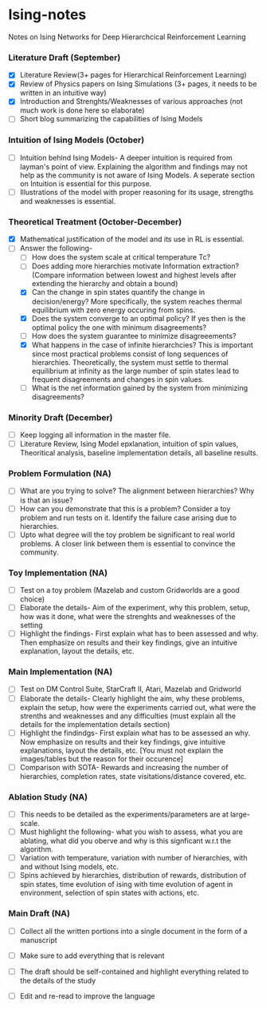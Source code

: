 # Ising-notes
Notes on Ising Networks for Deep Hierarchcical Reinforcement Learning

### Literature Draft (September)  
- [x] Literature Review(3+ pages for Hierarchical Reinforcement Learning)  
- [x] Review of Physics papers on Ising Simulations (3+ pages, it needs to be written in an intuitive way)  
- [x] Introduction and Strenghts/Weaknesses of various approaches (not much work is done here so elaborate)  
- [ ] Short blog summarizing the capabilities of Ising Models  

### Intuition of Ising Models (October)  
- [ ] Intuition behind Ising Models- A deeper intuition is required from layman's point of view. Explaining the algorithm and findings may not help as the community is not aware of Ising Models. A seperate section on Intuition is essential for this purpose.  
- [ ] Illustrations of the model with proper reasoning for its usage, strengths and weaknesses is essential.  

### Theoretical Treatment (October-December)  
- [x] Mathematical justification of the model and its use in RL is essential.  
- [ ] Answer the following-  
  - [ ] How does the system scale at critical temperature Tc?
  - [ ] Does adding more hierarchies motivate Information extraction? (Compare information between lowest and highest levels after extending the hierarchy and obtain a bound)  
  - [x] Can the change in spin states quantify the change in decision/energy? More specifically, the system reaches thermal equilibrium with zero energy occuring from spins.  
  - [x] Does the system converge to an optimal policy? If yes then is the optimal policy the one with minimum disagreements?  
  - [ ] How does the system guarantee to minimize disagreeements?  
  - [x] What happens in the case of infinite hierarchcies? This is important since most practical problems consist of long sequences of hierarchies. Theoretically, the system must settle to thermal equilibrium at infinity as the large number of spin states lead to frequent disagreements and changes in spin values.  
  - [ ] What is the net information gained by the system from minimizing disagreements?  

### Minority Draft (December)  
- [ ] Keep logging all information in the master file.  
- [ ] Literature Review, Ising Model epxlanation, intuition of spin values, Theoritical analysis, baseline implementation details, all baseline results.  

### Problem Formulation (NA)  
- [ ] What are you trying to solve? The alignment between hierarchies? Why is that an issue?  
- [ ] How can you demonstrate that this is a problem? Consider a toy problem and run tests on it. Identify the failure case arising due to hierarchies.  
- [ ] Upto what degree will the toy problem be significant to real world problems. A closer link between them is essential to convince the community.  

### Toy Implementation (NA)  
- [ ] Test on a toy problem (Mazelab and custom Gridworlds are a good choice)  
- [ ] Elaborate the details- Aim of the experiment, why this problem, setup, how was it done, what were the strenghts and weaknesses of the setting  
- [ ] Highlight the findings- First explain what has to been assessed and why. Then emphasize on results and their key findings, give an intuitive explanation, layout the details, etc.   

### Main Implementation (NA)  
- [ ] Test on DM Control Suite, StarCraft II, Atari, Mazelab and Gridworld  
- [ ] Elaborate the details- Clearly highlight the aim, why these problems, explain the setup, how were the experiments carried out, what were the strenths and weaknesses and any difficulties (must explain all the details for the implementation details section)  
- [ ] Highlight the findindgs- First explain what has to be assessed an why. Now emphasize on results and their key findings, give intuitive explanations, layout the details, etc. [You must not explain the images/tables but the reason for their occurence]  
- [ ] Comparison with SOTA- Rewards and increasing the number of hierarchies, completion rates, state visitations/distance covered, etc.  

### Ablation Study (NA)  
- [ ] This needs to be detailed as the experiments/parameters are at large-scale.  
- [ ] Must highlight the following- what you wish to assess, what you are ablating, what did you oberve and why is this signficant w.r.t the algorithm.  
- [ ] Variation with temperature, variation with number of hierarchies, with and without Ising models, etc.  
- [ ] Spins achieved by hierarchies, distribution of rewards, distribution of spin states, time evolution of ising with time evolution of agent in environment, selection of spin states with actions, etc.  
  
### Main Draft (NA)  
- [ ] Collect all the written portions into a single document in the form of a manuscript  
- [ ] Make sure to add everything that is relevant  
- [ ] The draft should be self-contained and highlight everything related to the details of the study  
- [ ] Edit and re-read to improve the language  





